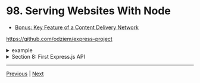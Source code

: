# 98. Serving Websites With Node

-   [Bonus: Key Feature of a Content Delivery Network](https://aws.amazon.com/cloudfront/features/?whats-new-cloudfront.sort-by=item.additionalFields.postDateTime&whats-new-cloudfront.sort-order=desc)

https://github.com/odziem/express-project

<details>
  <summary> example </summary>

  - `server.js`
```
const express = require('express');
const path = require('path');

const friendsRouter = require('./routes/friends.router.js');
const messagesRouter = require('./routes/messages.router.js');

const app = express();

const PORT = 3000;

app.use((req, res, next) => {
    const start = Date.now();
    next();
    const delta = Date.now() - start;
    console.log(`${req.method} ${req.baseUrl} ${req.url} ${delta}ms`);
});

app.use('/site', express.static(path.join(__dirname, 'public')));
app.use(express.json());

app.use('/friends', friendsRouter);
app.use('/messages', messagesRouter);

app.listen(PORT, () => {
    console.log(`Listening on ${PORT}...`);
});
``` 

-   `model/friends.model.js`
```
const friends = [
    {
        id: 0,
        name: 'Albert Einstein'
    },
    {
        id: 1,
        name: 'Sir Isaac Newton'
    }
];

module.exports = friends
```

-   `controller/friends.controller.js`
```
const model = require('../models/friends.model')

function postFriend(req, res) {
    if (!req.body.name) {
        return res.status(400).json({
        //res.status(400).json({
            error: "Missing friend name"
        });
    };
    const newFriends = {
        name: req.body.name,
        id: model.length
    };
    model.push(newFriends);

    res.json(newFriends)
}

function getFriends (req, res) {
    res.json(model);
}

function getFriend (req, res) {
    const friendId = Number(req.params.friendId);
    const friend = model[friendId];
    if (friend) {
        res.status(200).json(friend);
    } else {
        res.status(404).json({
            error: "Friend does not exist"
        });
    }
}

module.exports = {
    getFriends,
    getFriend,
    postFriend
}
```

-   `controller/messages.controller.js`
```
const path = require('path');

function getMessages (req, res)  {
    res.sendFile(path.join(__dirname, '..', 'public', 'images', 'skimountain.jpeg'));
    // res.send('<ul><li>Helloo Albert!</li></ul>');
}

function postMessages(req, res) {
    console.log('Updating messages...');
}

module.exports = {
    getMessages,
    postMessages
}
```

-   `routes/friends.router.js`
```
const express = require('express');

const friendsController = require('../controllers/friends.controller');

const friendsRouter = express.Router();

friendsRouter.use((req, res, next) => {
    console.log('ip address:', req.ip);
    next();
});
friendsRouter.post('/', friendsController.postFriend); 
friendsRouter.get('/', friendsController.getFriends); 
friendsRouter.get('/:friendId', friendsController.getFriend); 

module.exports = friendsRouter;
```

-   `routes/messages.router.js`
```
const express = require('express');

const messagesController = require('../controllers/messages.controller');

const messagesRouter = express.Router();

messagesRouter.get('/', messagesController.getMessages);
messagesRouter.post('/', messagesController.postMessages);

module.exports = messagesRouter;

```

-   `public/css/style.css`
```
body {
    padding: 50px;
    font: 14px "Lucida Grande", Helvetica, Arial, sans-serif;
  }
  a {
    color: #00B7FF;
  }
```

-   `public/image/skimountain.jpeg`
-   `public/index.html`
```
<!DOCTYPE html>
<html>
  <head>
    <title> My Friends Are Clever </title>
    <link rel='stylesheet' href='css/style.css' />
  </head>
  <body>
    <h1>France is beautiful!</h1>
    <img src="images/skimountain.jpeg" alt = "Ski mountain">
  </body>
</html>
```

---

-   run `npm run watch` 

-  `http://localhost:3000/site/index.html`

<p align="center" >
    <img src="../imags/98_Serving-Websites-With-Node.png" width="90%" >
</p> 

---

-   even `cd routes` run `node ../server.js` - ?????? Confused!!!!!!

-  `http://localhost:3000/site/index.html`

<p align="center" >
    <img src="../imags/98_Serving-Websites-With-Node.png" width="90%" >
</p> 

</details>  

<details>
  <summary> Section 8: First Express.js API </summary>

  - [Codebase: express-project](../src/8_express-project/)

</details>

---

[Previous](./97_Sending-Files.md) | [Next]()
